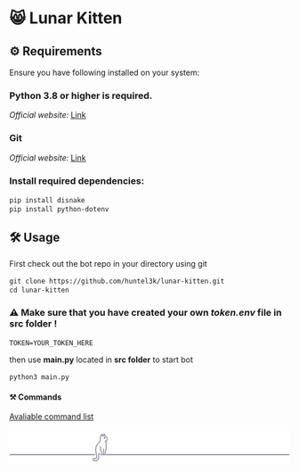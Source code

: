 # 😸 Lunar Kitten
## ⚙️ Requirements
Ensure you have following installed on your system:
### Python 3.8 or higher is required.
*Official website:*
[Link](https://www.python.org/downloads/windows/)


### Git

*Official website:*
[Link](https://git-scm.com/download/win)

### Install required dependencies:
```
pip install disnake
pip install python-dotenv
```


## 🛠️ Usage

First check out the bot repo in your directory using git

```
git clone https://github.com/huntel3k/lunar-kitten.git
cd lunar-kitten
```
### ⚠️ Make sure that you have created your own *token.env* file in src folder !

```
TOKEN=YOUR_TOKEN_HERE
```

then use **main.py** located in **src folder** to start bot

```
python3 main.py
```

#### ⚒️ Commands 
[Avaliable command list](https://huntel3k.github.io/website/pages/lunar-kitten.html)

![kitty](kitty.svg)